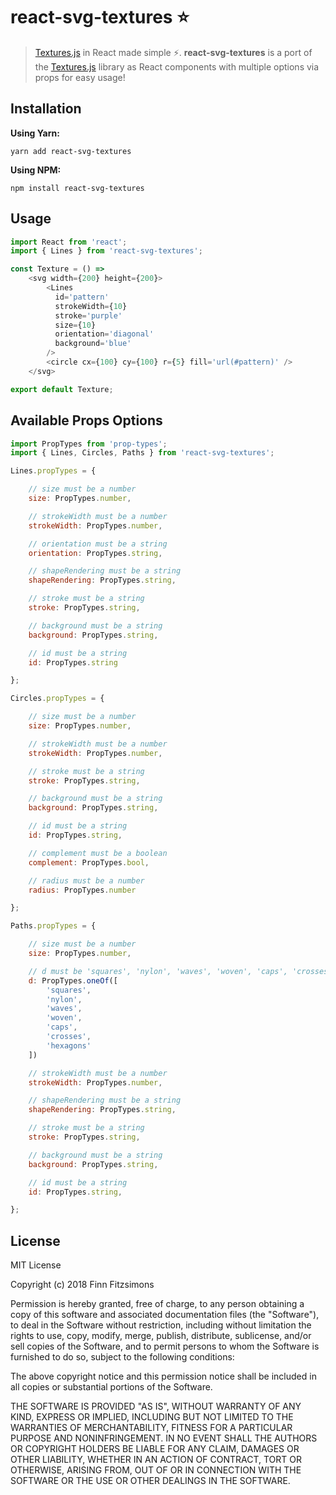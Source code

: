 # react-svg-textures :star:

> [Textures.js](http://riccardoscalco.github.io/textures/) in React made simple :zap:. **react-svg-textures** is a port of the [Textures.js](http://riccardoscalco.github.io/textures/) library as React components with multiple options via props for easy usage!

## Installation

**Using Yarn:**

```text
yarn add react-svg-textures
```

**Using NPM:**

```text
npm install react-svg-textures
```

## Usage

```javascript
import React from 'react';
import { Lines } from 'react-svg-textures';

const Texture = () =>
    <svg width={200} height={200}>
        <Lines
          id='pattern'
          strokeWidth={10}
          stroke='purple'
          size={10}
          orientation='diagonal'
          background='blue'
        />
        <circle cx={100} cy={100} r={5} fill='url(#pattern)' />
    </svg>

export default Texture;
```

## Available Props Options

```javascript
import PropTypes from 'prop-types';
import { Lines, Circles, Paths } from 'react-svg-textures';

Lines.propTypes = {

    // size must be a number
    size: PropTypes.number,

    // strokeWidth must be a number
    strokeWidth: PropTypes.number,

    // orientation must be a string
    orientation: PropTypes.string,

    // shapeRendering must be a string
    shapeRendering: PropTypes.string,

    // stroke must be a string
    stroke: PropTypes.string,

    // background must be a string
    background: PropTypes.string,

    // id must be a string
    id: PropTypes.string

};

Circles.propTypes = {

    // size must be a number
    size: PropTypes.number,

    // strokeWidth must be a number
    strokeWidth: PropTypes.number,

    // stroke must be a string
    stroke: PropTypes.string,

    // background must be a string
    background: PropTypes.string,

    // id must be a string
    id: PropTypes.string,

    // complement must be a boolean
    complement: PropTypes.bool,

    // radius must be a number
    radius: PropTypes.number

};

Paths.propTypes = {

    // size must be a number
    size: PropTypes.number,

    // d must be 'squares', 'nylon', 'waves', 'woven', 'caps', 'crosses' or 'hexagons'
    d: PropTypes.oneOf([
        'squares',
        'nylon',
        'waves',
        'woven',
        'caps',
        'crosses',
        'hexagons'
    ])

    // strokeWidth must be a number
    strokeWidth: PropTypes.number,

    // shapeRendering must be a string
    shapeRendering: PropTypes.string,

    // stroke must be a string
    stroke: PropTypes.string,

    // background must be a string
    background: PropTypes.string,

    // id must be a string
    id: PropTypes.string,

};
```

## License

MIT License

Copyright (c) 2018 Finn Fitzsimons

Permission is hereby granted, free of charge, to any person obtaining a copy of this software and associated documentation files (the "Software"), to deal in the Software without restriction, including without limitation the rights to use, copy, modify, merge, publish, distribute, sublicense, and/or sell copies of the Software, and to permit persons to whom the Software is furnished to do so, subject to the following conditions:

The above copyright notice and this permission notice shall be included in all copies or substantial portions of the Software.

THE SOFTWARE IS PROVIDED "AS IS", WITHOUT WARRANTY OF ANY KIND, EXPRESS OR IMPLIED, INCLUDING BUT NOT LIMITED TO THE WARRANTIES OF MERCHANTABILITY, FITNESS FOR A PARTICULAR PURPOSE AND NONINFRINGEMENT. IN NO EVENT SHALL THE AUTHORS OR COPYRIGHT HOLDERS BE LIABLE FOR ANY CLAIM, DAMAGES OR OTHER LIABILITY, WHETHER IN AN ACTION OF CONTRACT, TORT OR OTHERWISE, ARISING FROM, OUT OF OR IN CONNECTION WITH THE SOFTWARE OR THE USE OR OTHER DEALINGS IN THE SOFTWARE.